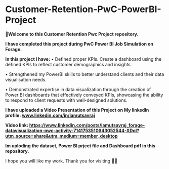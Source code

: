 # Customer-Retention-PwC-PowerBI-Project
**🌟Welcome to this Customer Retention Pwc Project repository.**

**I have completed this project during PwC Power BI Job Simulation on Forage.**

**In this project I have:** •	Defined proper KPIs. Create a dashboard using the defined KPIs to reflect customer demographics and insights.

•	Strengthened my PowerBI skills to better understand clients and their data visualisation needs.

•	Demonstrated expertise in data visualization through the creation of Power BI dashboards that effectively conveyed KPIs, showcasing the ability to respond to client requests with well-designed solutions.


**I have uploaded a Video Presentation of this Project on My linkedIn profile: www.linkedin.com/in/iamutsavraj**

**Video link: https://www.linkedin.com/posts/iamutsavraj_forage-datavisualization-pwc-activity-7141753510643052544-XDol?utm_source=share&utm_medium=member_desktop**

**Im uploding the dataset, Power BI prject file and Dashboard pdf in this repository.**


I hope you will like my work. Thank you for visiting 🙇‍♂️

